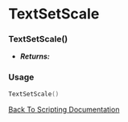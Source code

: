 # TextSetScale

### TextSetScale()
- ***Returns:*** 

### Usage

```Lua
TextSetScale()
```


[Back To Scripting Documentation](../README.md)
